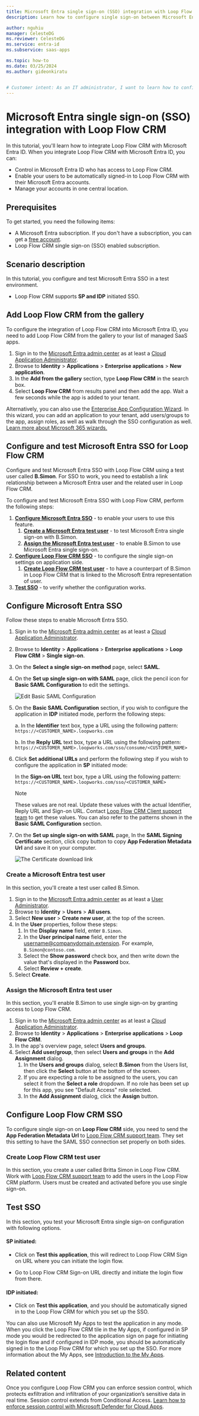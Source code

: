 ```yaml
---
title: Microsoft Entra single sign-on (SSO) integration with Loop Flow CRM
description: Learn how to configure single sign-on between Microsoft Entra ID and Loop Flow CRM.

author: nguhiu
manager: CelesteDG
ms.reviewer: CelesteDG
ms.service: entra-id
ms.subservice: saas-apps

ms.topic: how-to
ms.date: 03/25/2024
ms.author: gideonkiratu


# Customer intent: As an IT administrator, I want to learn how to configure single sign-on between Microsoft Entra ID and Loop Flow CRM so that I can control who has access to Loop Flow CRM, enable automatic sign-in with Microsoft Entra accounts, and manage my accounts in one central location.
---
```


# Microsoft Entra single sign-on (SSO) integration with Loop Flow CRM

In this tutorial, you'll learn how to integrate Loop Flow CRM with Microsoft Entra ID. When you integrate Loop Flow CRM with Microsoft Entra ID, you can:

* Control in Microsoft Entra ID who has access to Loop Flow CRM.
* Enable your users to be automatically signed-in to Loop Flow CRM with their Microsoft Entra accounts.
* Manage your accounts in one central location.

## Prerequisites

To get started, you need the following items:

* A Microsoft Entra subscription. If you don't have a subscription, you can get a [free account](https://azure.microsoft.com/free/).
* Loop Flow CRM single sign-on (SSO) enabled subscription.

## Scenario description

In this tutorial, you configure and test Microsoft Entra SSO in a test environment.

* Loop Flow CRM supports **SP and IDP** initiated SSO.

## Add Loop Flow CRM from the gallery

To configure the integration of Loop Flow CRM into Microsoft Entra ID, you need to add Loop Flow CRM from the gallery to your list of managed SaaS apps.

1. Sign in to the [Microsoft Entra admin center](https://entra.microsoft.com) as at least a [Cloud Application Administrator](~/identity/role-based-access-control/permissions-reference.md#cloud-application-administrator).
1. Browse to **Identity** > **Applications** > **Enterprise applications** > **New application**.
1. In the **Add from the gallery** section, type **Loop Flow CRM** in the search box.
1. Select **Loop Flow CRM** from results panel and then add the app. Wait a few seconds while the app is added to your tenant.

 Alternatively, you can also use the [Enterprise App Configuration Wizard](https://portal.office.com/AdminPortal/home?Q=Docs#/azureadappintegration). In this wizard, you can add an application to your tenant, add users/groups to the app, assign roles, as well as walk through the SSO configuration as well. [Learn more about Microsoft 365 wizards.](/microsoft-365/admin/misc/azure-ad-setup-guides)

<a name='configure-and-test-azure-ad-sso-for-loop-flow-crm'></a>

## Configure and test Microsoft Entra SSO for Loop Flow CRM

Configure and test Microsoft Entra SSO with Loop Flow CRM using a test user called **B.Simon**. For SSO to work, you need to establish a link relationship between a Microsoft Entra user and the related user in Loop Flow CRM.

To configure and test Microsoft Entra SSO with Loop Flow CRM, perform the following steps:

1. **[Configure Microsoft Entra SSO](#configure-azure-ad-sso)** - to enable your users to use this feature.
    1. **[Create a Microsoft Entra test user](#create-an-azure-ad-test-user)** - to test Microsoft Entra single sign-on with B.Simon.
    1. **[Assign the Microsoft Entra test user](#assign-the-azure-ad-test-user)** - to enable B.Simon to use Microsoft Entra single sign-on.
1. **[Configure Loop Flow CRM SSO](#configure-loop-flow-crm-sso)** - to configure the single sign-on settings on application side.
    1. **[Create Loop Flow CRM test user](#create-loop-flow-crm-test-user)** - to have a counterpart of B.Simon in Loop Flow CRM that is linked to the Microsoft Entra representation of user.
1. **[Test SSO](#test-sso)** - to verify whether the configuration works.

<a name='configure-azure-ad-sso'></a>

## Configure Microsoft Entra SSO

Follow these steps to enable Microsoft Entra SSO.

1. Sign in to the [Microsoft Entra admin center](https://entra.microsoft.com) as at least a [Cloud Application Administrator](~/identity/role-based-access-control/permissions-reference.md#cloud-application-administrator).
1. Browse to **Identity** > **Applications** > **Enterprise applications** > **Loop Flow CRM** > **Single sign-on**.
1. On the **Select a single sign-on method** page, select **SAML**.
1. On the **Set up single sign-on with SAML** page, click the pencil icon for **Basic SAML Configuration** to edit the settings.

   ![Edit Basic SAML Configuration](common/edit-urls.png)

1. On the **Basic SAML Configuration** section, if you wish to configure the application in **IDP** initiated mode, perform the following steps:

    a. In the **Identifier** text box, type a URL using the following pattern:
    `https://<CUSTOMER_NAME>.loopworks.com`

    b. In the **Reply URL** text box, type a URL using the following pattern:
    `https://<CUSTOMER_NAME>.loopworks.com/sso/consume/<CUSTOMER_NAME>`

1. Click **Set additional URLs** and perform the following step if you wish to configure the application in **SP** initiated mode:

    In the **Sign-on URL** text box, type a URL using the following pattern:
    `https://<CUSTOMER_NAME>.loopworks.com/sso/<CUSTOMER_NAME>`

	> [!NOTE]
	> These values are not real. Update these values with the actual Identifier, Reply URL and Sign-on URL. Contact [Loop Flow CRM Client support team](mailto:support@loopworks.com) to get these values. You can also refer to the patterns shown in the **Basic SAML Configuration** section.

1. On the **Set up single sign-on with SAML** page, In the **SAML Signing Certificate** section, click copy button to copy **App Federation Metadata Url** and save it on your computer.

	![The Certificate download link](common/copy-metadataurl.png)

<a name='create-an-azure-ad-test-user'></a>

### Create a Microsoft Entra test user

In this section, you'll create a test user called B.Simon.

1. Sign in to the [Microsoft Entra admin center](https://entra.microsoft.com) as at least a [User Administrator](~/identity/role-based-access-control/permissions-reference.md#user-administrator).
1. Browse to **Identity** > **Users** > **All users**.
1. Select **New user** > **Create new user**, at the top of the screen.
1. In the **User** properties, follow these steps:
   1. In the **Display name** field, enter `B.Simon`.  
   1. In the **User principal name** field, enter the username@companydomain.extension. For example, `B.Simon@contoso.com`.
   1. Select the **Show password** check box, and then write down the value that's displayed in the **Password** box.
   1. Select **Review + create**.
1. Select **Create**.

<a name='assign-the-azure-ad-test-user'></a>

### Assign the Microsoft Entra test user

In this section, you'll enable B.Simon to use single sign-on by granting access to Loop Flow CRM.

1. Sign in to the [Microsoft Entra admin center](https://entra.microsoft.com) as at least a [Cloud Application Administrator](~/identity/role-based-access-control/permissions-reference.md#cloud-application-administrator).
1. Browse to **Identity** > **Applications** > **Enterprise applications** > **Loop Flow CRM**.
1. In the app's overview page, select **Users and groups**.
1. Select **Add user/group**, then select **Users and groups** in the **Add Assignment** dialog.
   1. In the **Users and groups** dialog, select **B.Simon** from the Users list, then click the **Select** button at the bottom of the screen.
   1. If you are expecting a role to be assigned to the users, you can select it from the **Select a role** dropdown. If no role has been set up for this app, you see "Default Access" role selected.
   1. In the **Add Assignment** dialog, click the **Assign** button.

## Configure Loop Flow CRM SSO

To configure single sign-on on **Loop Flow CRM** side, you need to send the **App Federation Metadata Url** to [Loop Flow CRM support team](mailto:support@loopworks.com). They set this setting to have the SAML SSO connection set properly on both sides.

### Create Loop Flow CRM test user

In this section, you create a user called Britta Simon in Loop Flow CRM. Work with [Loop Flow CRM support team](mailto:support@loopworks.com) to add the users in the Loop Flow CRM platform. Users must be created and activated before you use single sign-on.

## Test SSO 

In this section, you test your Microsoft Entra single sign-on configuration with following options. 

#### SP initiated:

* Click on **Test this application**, this will redirect to Loop Flow CRM Sign on URL where you can initiate the login flow.  

* Go to Loop Flow CRM Sign-on URL directly and initiate the login flow from there.

#### IDP initiated:

* Click on **Test this application**, and you should be automatically signed in to the Loop Flow CRM for which you set up the SSO. 

You can also use Microsoft My Apps to test the application in any mode. When you click the Loop Flow CRM tile in the My Apps, if configured in SP mode you would be redirected to the application sign on page for initiating the login flow and if configured in IDP mode, you should be automatically signed in to the Loop Flow CRM for which you set up the SSO. For more information about the My Apps, see [Introduction to the My Apps](https://support.microsoft.com/account-billing/sign-in-and-start-apps-from-the-my-apps-portal-2f3b1bae-0e5a-4a86-a33e-876fbd2a4510).


## Related content

Once you configure Loop Flow CRM you can enforce session control, which protects exfiltration and infiltration of your organization’s sensitive data in real time. Session control extends from Conditional Access. [Learn how to enforce session control with Microsoft Defender for Cloud Apps](/cloud-app-security/proxy-deployment-any-app).
